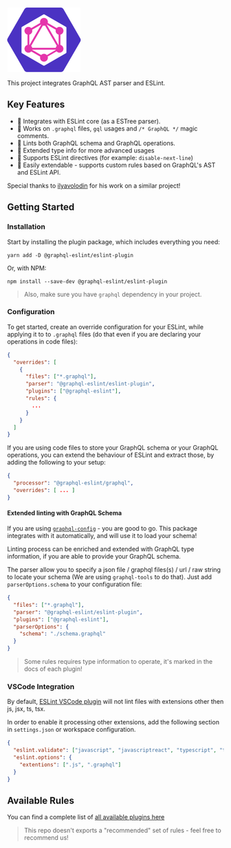 <p align="left">
  <img height="150" src="./logo.png">
</p>

This project integrates GraphQL AST parser and ESLint.

## Key Features

- 🚀 Integrates with ESLint core (as a ESTree parser).
- 🚀 Works on `.graphql` files, `gql` usages and `/* GraphQL */` magic comments.
- 🚀 Lints both GraphQL schema and GraphQL operations.
- 🚀 Extended type info for more advanced usages
- 🚀 Supports ESLint directives (for example: `disable-next-line`)
- 🚀 Easily extendable - supports custom rules based on GraphQL's AST and ESLint API.

Special thanks to [ilyavolodin](https://github.com/ilyavolodin) for his work on a similar project!

## Getting Started

### Installation

Start by installing the plugin package, which includes everything you need:

```
yarn add -D @graphql-eslint/eslint-plugin
```

Or, with NPM:

```
npm install --save-dev @graphql-eslint/eslint-plugin
```

> Also, make sure you have `graphql` dependency in your project.

### Configuration

To get started, create an override configuration for your ESLint, while applying it to to `.graphql` files (do that even if you are declaring your operations in code files):

```json
{
  "overrides": [
    {
      "files": ["*.graphql"],
      "parser": "@graphql-eslint/eslint-plugin",
      "plugins": ["@graphql-eslint"],
      "rules": {
        ...
      }
    }
  ]
}
```

If you are using code files to store your GraphQL schema or your GraphQL operations, you can extend the behaviour of ESLint and extract those, by adding the following to your setup:

```json
{
  "processor": "@graphql-eslint/graphql",
  "overrides": [ ... ]
}
```

#### Extended linting with GraphQL Schema

If you are using [`graphql-config`](https://graphql-config.com/) - you are good to go. This package integrates with it automatically, and will use it to load your schema!

Linting process can be enriched and extended with GraphQL type information, if you are able to provide your GraphQL schema.

The parser allow you to specify a json file / graphql files(s) / url / raw string to locate your schema (We are using `graphql-tools` to do that). Just add `parserOptions.schema` to your configuration file:

```json
{
  "files": ["*.graphql"],
  "parser": "@graphql-eslint/eslint-plugin",
  "plugins": ["@graphql-eslint"],
  "parserOptions": {
    "schema": "./schema.graphql"
  }
}
```

> Some rules requires type information to operate, it's marked in the docs of each plugin!

### VSCode Integration

By default, [ESLint VSCode plugin](https://marketplace.visualstudio.com/items?itemName=dbaeumer.vscode-eslint) will not lint files with extensions other then js, jsx, ts, tsx.

In order to enable it processing other extensions, add the following section in `settings.json` or workspace configuration.

```json
{
  "eslint.validate": ["javascript", "javascriptreact", "typescript", "typescriptreact", "graphql"],
  "eslint.options": {
    "extentions": [".js", ".graphql"]
  }
}
```

## Available Rules

You can find a complete list of [all available plugins here](./docs/README.md)

> This repo doesn't exports a "recommended" set of rules - feel free to recommend us!
